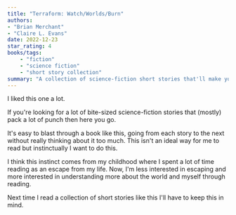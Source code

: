```yaml
---
title: "Terraform: Watch/Worlds/Burn"
authors:
- "Brian Merchant"
- "Claire L. Evans"
date: 2022-12-23
star_rating: 4
books/tags:
    - "fiction"
    - "science fiction"
    - "short story collection"
summary: "A collection of science-fiction short stories that'll make you go \"huh, interesting...\" and might encourage you to think about how technology affects your life currently and how it might affect it in the not so distant future."
---
```

I liked this one a lot.

If you're looking for a lot of bite-sized science-fiction stories that (mostly) pack a lot of punch then here you go.

It's easy to blast through a book like this, going from each story to the next without really thinking about it too much. This isn't an ideal way for me to read but instinctually I want to do this.

I think this instinct comes from my childhood where I spent a lot of time reading as an escape from my life. Now, I'm less interested in escaping and more interested in understanding more about the world and myself through reading.

Next time I read a collection of short stories like this I'll have to keep this in mind.